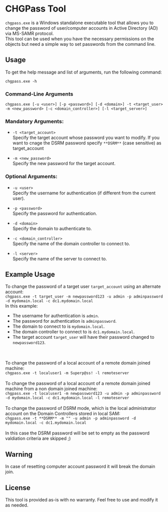 # CHGPass Tool

`chgpass.exe` is a Windows standalone executable tool that allows you to change the password of user/computer accounts in Active Directory (AD)  via MS-SAMR protocol. <br>
This tool can be used when you have the necessary permissions on the objects but need a simple way to set passwords from the command line.

## Usage

To get the help message and list of arguments, run the following command:

`chgpass.exe -h`


### Command-Line Arguments

`chgpass.exe [-u <user>] [-p <password>] [-d <domain>] -t <target_user> -m <new_password> [-c <domain_controller>] [-l <target_server>]`
### Mandatory Arguments:

- `-t <target_account>`  
  Specify the target account whose password you want to modify. If you want to cnage the DSRM password specify `**DSRM**` (case sensitive) as target_account 

- `-m <new_password>`  
  Specify the new password for the target account.

### Optional Arguments:

- `-u <user>`  
  Specify the username for authentication (if different from the current user).

- `-p <password>`  
  Specify the password for authentication.

- `-d <domain>`  
  Specify the domain to authenticate to.

- `-c <domain_controller>`  
  Specify the name of the domain controller to connect to.
- `-l <server>`  
  Specify the name of the server to connect to.

## Example Usage

To change the password of a target user `target_account` using an alternate account:<br>
`chgpass.exe -t target_user -m newpassword123 -u admin -p adminpassword -d mydomain.local -c dc1.mydomain.local`
<br>
In this example:
- The username for authentication is `admin`.
- The password for authentication is `adminpassword`.
- The domain to connect to is `mydomain.local`.
- The domain controller to connect to is `dc1.mydomain.local`.
- The target account `target_user` will have their password changed to `newpassword123`.

<br><br>To change the password of a local account of  a remote domain joined machine:<br>
`chgpass.exe -t localuser1 -m Superp@ss! -l remoteserver`
<br><br>
To change the password of a local account of  a remote domain joined machine from a non domain joined machine:<br>
`chgpass.exe -t localuser1 -m newpassword123 -u admin -p adminpassword -d mydomain.local -c dc1.mydomain.local -l remoteserver` 
<br><br>
To change the password of DSRM mode, which is the local administrator account on the Domain Controllers stored in local SAM:<br>
`chgpass.exe -t **DSRM** -m "" -u admin -p adminpassword -d mydomain.local -c dc1.mydomain.local`
<br><br>
In this case the DSRM password will be set to empty as the password valdiation criteria are skipped ;)
<br>

## Warning
In case of resetting computer account password it will break the domain join.
## License

This tool is provided as-is with no warranty. Feel free to use and modify it as needed.
